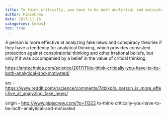 ```yaml
---
title: To think critically, you have to be both analytical and motivated
author: PipisCrew
date: 2017-11-16
categories: [news]
toc: true
---
```


A person is more effective at analyzing fake news and conspiracy theories if they have a tendency for analytical thinking, which provides consistent protection against conspiratorial thinking and other irrational beliefs, but only if it was accompanied by a belief in the value of critical thinking.

https://arstechnica.com/science/2017/11/to-think-critically-you-have-to-be-both-analytical-and-motivated/

src - https://www.reddit.com/r/science/comments/7dblkp/a_person_is_more_effective_at_analyzing_fake_news/

origin - http://www.pipiscrew.com/?p=11322 to-think-critically-you-have-to-be-both-analytical-and-motivated